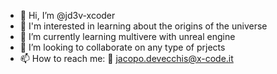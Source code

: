 - 👋 Hi, I’m @jd3v-xcoder
- 👀 I'm interested in learning about the origins of the universe
- 🌱 I’m currently learning multivere with unreal engine 
- 💞️ I’m looking to collaborate on any type of prjects
- 📫 How to reach me:
      📧 jacopo.devecchis@x-code.it
